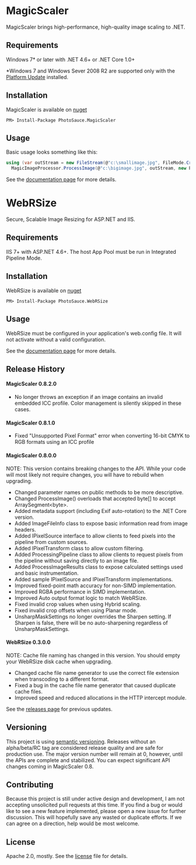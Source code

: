 MagicScaler
===========

MagicScaler brings high-performance, high-quality image scaling to .NET.

Requirements
------------

Windows 7* or later with .NET 4.6+ or .NET Core 1.0+

*Windows 7 and Windows Sever 2008 R2 are supported only with the [Platform Update](https://support.microsoft.com/en-us/kb/2670838) installed.

Installation
------------

MagicScaler is available on [nuget](http://www.nuget.org/packages/PhotoSauce.MagicScaler/)

```
PM> Install-Package PhotoSauce.MagicScaler
```

Usage
-----

Basic usage looks something like this:

```C#
using (var outStream = new FileStream(@"c:\smallimage.jpg", FileMode.Create))
  MagicImageProcessor.ProcessImage(@"c:\bigimage.jpg", outStream, new ProcessImageSettings { Width = 400 });
``` 

See the [documentation page](doc/main.md) for more details.


WebRSize
========

Secure, Scalable Image Resizing for ASP.NET and IIS.

Requirements
------------

IIS 7+ with ASP.NET 4.6+.  The host App Pool must be run in Integrated Pipeline Mode.

Installation
------------

WebRSize is available on [nuget](http://www.nuget.org/packages/PhotoSauce.WebRSize/)

```
PM> Install-Package PhotoSauce.WebRSize
```

Usage
-----

WebRSize must be configured in your application's web.config file.  It will not activate without a valid configuration.

See the [documentation page](doc/web.md) for more details.


Release History
---------------
#### MagicScaler 0.8.2.0
* No longer throws an exception if an image contains an invalid embedded ICC profile.  Color management is silently skipped in these cases.

#### MagicScaler 0.8.1.0
* Fixed "Unsupported Pixel Format" error when converting 16-bit CMYK to RGB formats using an ICC profile

#### MagicScaler 0.8.0.0
NOTE: This version contains breaking changes to the API.  While your code will most likely not require changes, you will have to rebuild when upgrading.

* Changed parameter names on public methods to be more descriptive.
* Changed ProcessImage() overloads that accepted byte[] to accept ArraySegment&lt;byte&gt;.
* Added metadata support (including Exif auto-rotation) to the .NET Core version.
* Added ImageFileInfo class to expose basic information read from image headers.
* Added IPixelSource interface to allow clients to feed pixels into the pipeline from custom sources.
* Added IPixelTransform class to allow custom filtering.
* Added ProcessingPipeline class to allow clients to request pixels from the pipeline without saving directly to an image file.
* Added ProcessImageResults class to expose calculated settings used and basic instrumentation.
* Added sample IPixelSource and IPixelTransform implementations.
* Improved fixed-point math accuracy for non-SIMD implementation.
* Improved RGBA performance in SIMD implementation.
* Improved Auto output format logic to match WebRSize.
* Fixed invalid crop values when using Hybrid scaling.
* Fixed invalid crop offsets when using Planar mode.
* UnsharpMaskSettings no longer overrides the Sharpen setting.  If Sharpen is false, there will be no auto-sharpening regardless of UnsharpMaskSettings.

#### WebRSize 0.3.0.0
NOTE: Cache file naming has changed in this version.  You should empty your WebRSize disk cache when upgrading.

* Changed cache file name generator to use the correct file extension when transcoding to a different format.
* Fixed a bug in the cache file name generator that caused duplicate cache files.
* Improved speed and reduced allocations in the HTTP intercept module.

See the [releases page](https://github.com/saucecontrol/PhotoSauce/releases) for previous updates.

Versioning
----------

This project is using [semantic versioning](http://semver.org/).  Releases without an alpha/beta/RC tag are considered release quality and are safe for production use. The major version number will remain at 0, however, until the APIs are complete and stabilized.  You can expect significant API changes coming in MagicScaler 0.8.

Contributing
------------

Because this project is still under active design and development, I am not accepting unsolicited pull requests at this time.  If you find a bug or would like to see a new feature implemented, please open a new issue for further discussion.  This will hopefully save any wasted or duplicate efforts.  If we can agree on a direction, help would be most welcome.

License
-------

Apache 2.0, mostly.  See the [license](license) file for details.
